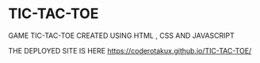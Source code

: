 # TIC-TAC-TOE

GAME TIC-TAC-TOE CREATED USING HTML , CSS AND JAVASCRIPT

THE DEPLOYED SITE IS HERE 
 https://coderotakux.github.io/TIC-TAC-TOE/
